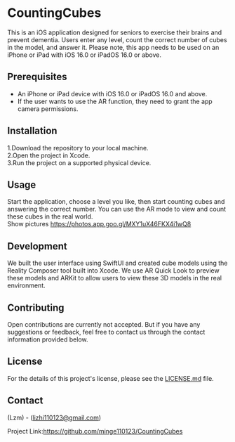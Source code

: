 # CountingCubes

This is an iOS application designed for seniors to exercise their brains and prevent dementia. Users enter any level, count the correct number of cubes in the model, and answer it. Please note, this app needs to be used on an iPhone or iPad with iOS 16.0 or iPadOS 16.0 or above.

## Prerequisites

- An iPhone or iPad device with iOS 16.0 or iPadOS 16.0 and above.
- If the user wants to use the AR function, they need to grant the app camera permissions.

## Installation

1.Download the repository to your local machine.   
2.Open the project in Xcode.   
3.Run the project on a supported physical device.

## Usage

Start the application, choose a level you like, then start counting cubes and answering the correct number. You can use the AR mode to view and count these cubes in the real world.   
Show pictures https://photos.app.goo.gl/MXY1uX46FKX4i1wQ8

## Development

We built the user interface using SwiftUI and created cube models using the Reality Composer tool built into Xcode. We use AR Quick Look to preview these models and ARKit to allow users to view these 3D models in the real environment.

## Contributing

Open contributions are currently not accepted. But if you have any suggestions or feedback, feel free to contact us through the contact information provided below.

## License

For the details of this project's license, please see the [LICENSE.md](LICENSE.md) file.

## Contact

(Lzm) - (lizhi110123@gmail.com)

Project Link:https://github.com/minge110123/CountingCubes

